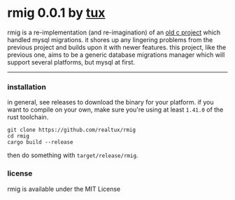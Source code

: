 # rmig 0.0.1 by [tux](https://github.com/realtux)

rmig is a re-implementation (and re-imagination) of an [old c project](https://github.com/realtux/bmig) which handled
mysql migrations.
it shores up any lingering problems from the previous project and builds upon it with newer features.
this project, like the previous one, aims to be a generic database migrations manager which will support several platforms, but mysql at first.

---

### installation

in general, see releases to download the binary for your platform. if you want to compile on your own,
make sure you're using at least `1.41.0` of the rust toolchain.

```
git clone https://github.com/realtux/rmig
cd rmig
cargo build --release
```

then do something with `target/release/rmig`.

### license

rmig is available under the MIT License

